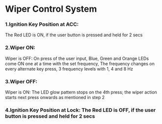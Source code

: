 # Wiper Control System

### 1.Ignition Key Position at ACC: 
The Red LED is ON, if the user button is pressed and held for 2 secs
### 2.Wiper ON: 
Wiper is OFF: On press of the user input, Blue, Green and Orange LEDs come ON one at a time with the set frequency, 
The frequency changes on every alternate key press, 3 frequency levels with 1, 4 and 8 Hz
### 3.Wiper OFF: 
Wiper is ON: The LED glow pattern stops on the 4th press; the wiper action starts next press onwards as mentioned in step 2
### 4.Ignition Key Position at Lock: The Red LED is OFF, if the user button is pressed and held for 2 secs
